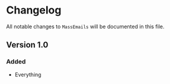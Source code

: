 # Changelog

All notable changes to `MassEmails` will be documented in this file.

## Version 1.0

### Added
- Everything
